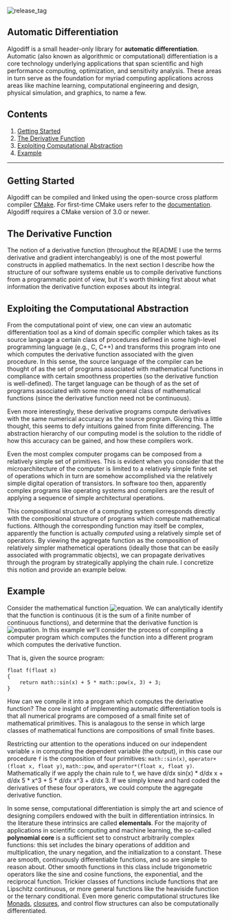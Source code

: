 ![release_tag](https://img.shields.io/github/v/release/njkrichardson/algodiff)

## Automatic Differentiation

Algodiff is a small header-only library for **automatic differentiation**. Automatic (also known as algorithmic or computational) differentiation is a core technology underlying applications that span scientific and high performance computing, optimization, and sensitivity analysis. These areas in turn serve as the foundation for myriad computing applications across areas like machine learning, computational engineering and design, physical simulation, and graphics, to name a few. 

## Contents 
  1. [Getting Started](https://github.com/njkrichardson/algodiff#getting-started)
  2. [The Derivative Function](https://github.com/njkrichardson/algodiff#the-derivative-function)
  3. [Exploiting Computational Abstraction](https://github.com/njkrichardson/algodiff#exploiting-computational-abstraction)
  4. [Example](https://github.com/njkrichardson/algodiff#example) 

---
## Getting Started 

Algodiff can be compiled and linked using the open-source cross platform compiler [CMake](https://cmake.org/). For first-time CMake users refer to the [documentation](https://cmake.org/cmake/help/v3.17/guide/tutorial/index.html#id1). Algodiff requires a CMake version of 3.0 or newer. 

## The Derivative Function 
The notion of a derivative function (throughout the README I use the terms derivative and gradient interchangeably) is one of the most powerful constructs in applied mathematics. In the next section I describe how the structure of our software systems enable us to compile derivative functions from a programmatic point of view, but it's worth thinking first about what information the derivative function exposes about its integral. 

## Exploiting the Computational Abstraction 
From the computational point of view, one can view an automatic differentiation tool as a kind of domain specific compiler which takes as its source language a certain class of procedures defined in some high-level programming language (e.g., C, C++) and transforms this program into one which computes the derivative function associated with the given procedure. In this sense, the source language of the compiler can be thought of as the set of programs associated with mathematical functions in compliance with certain smoothness properties (so the derivative function is well-defined). The target language can be though of as the set of programs associated with some more general class of mathematical functions (since the derivative function need not be continuous). 

Even more interestingly, these derivative programs compute derivatives with the same numerical accuracy as the source program. Giving this a little thought, this seems to defy intuitions gained from finite differencing. The abstraction hierarchy of our computing model is the solution to the riddle of how this accuracy can be gained, and how these compilers work. 

Even the most complex computer progams can be composed from a relatively simple set of primitives. This is evident when you consider that the microarchitecture of the computer is limited to a relatively simple finite set of operations which in turn are somehow accomplished via the relatively simple digital operation of transistors. In software too then, apparently complex programs like operating systems and compilers are the result of applying a sequence of simple architectural operations. 

This compositional structure of a computing system corresponds directly with the compositional structure of programs which compute mathematical fuctions. Although the corresponding function may itself be complex, apparently the function is actually *computed* using a relatively simple set of operators. By viewing the aggregate function as the composition of relatively simpler mathemetical operations (ideally those that can be easily associated with programmatic objects), we can propagate derivatives through the program by strategically applying the chain rule. I concretize this notion and provide an example below. 

## Example 
Consider the mathematical function ![equation](https://latex.codecogs.com/svg.image?f(x)&space;=&space;\sin(x)&space;&plus;&space;5x^3&space;-&space;3). We can analytically identify that the function is continuous (it is the sum of a finite number of continuous functions), and determine that the derivative function is ![equation](https://latex.codecogs.com/svg.image?\frac{df}{dx}(x)&space;=&space;cos(x)&space;&plus;&space;15x^2). In this example we'll consider the process of compiling a computer program which computes the function into a different program which computes the derivative function. 

That is, given the source program: 
```
float f(float x)
{
    return math::sin(x) + 5 * math::pow(x, 3) + 3; 
}
```

How can we compile it into a program which computes the derivative function? The core insight of implementing automatic differentiation tools is that all numerical programs are composed of a small finite set of mathematical primitives. This is analagous to the sense in which large classes of mathematical functions are compositions of small finite bases. 

Restricting our attention to the operations induced on our independent variable `x` in computing the dependent variable (the output), in this case our procedure `f` is the composition of four primitives: `math::sin(x)`, `operator+(float x, float y)`, `math::pow`, and `operator*(float x, float y)`. Mathematically if we apply the chain rule to f, we have d/dx sin(x) * d/dx x + d/dx 5 * x^3 + 5 * d/dx x^3 + d/dx 3. If we simply knew and hard coded the derivatives of these four operators, we could compute the aggregate derivative function.

In some sense, computational differentiation is simply the art and science of designing compilers endowed with the built in differentiation intrinsics. In the literature these intrinsics are called **elementals**. For the majority of applications in scientific computing and machine learning, the so-called **polynomial core** is a sufficient set to construct arbitrarily complex functions: this set includes the binary operations of addition and multiplication, the unary negation, and the initialization to a constant. These are smooth, continuously differentiable functions, and so are simple to reason about. Other smooth functions in this class include trigonometric operators like the sine and cosine functions, the exponential, and the reciprocal function. Trickier classes of functions include functions that are Lipschitz continuous, or more general functions like the heaviside function or the ternary conditional. Even more generic computational structures like [Monads](https://en.wikipedia.org/wiki/Monad_(functional_programming)), [closures](https://en.wikipedia.org/wiki/Closure_(computer_programming)), and control flow structures can also be computationally differentiated. 
